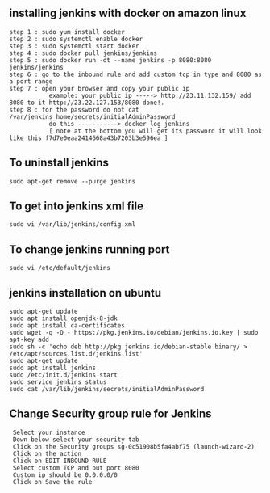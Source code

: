 ## installing jenkins with docker on amazon linux
```
step 1 : sudo yum install docker 
step 2 : sudo systemctl enable docker
step 3 : sudo systemctl start docker
step 4 : sudo docker pull jenkins/jenkins
step 5 : sudo docker run -dt --name jenkins -p 8080:8080 jenkins/jenkins
step 6 : go to the inbound rule and add custom tcp in type and 8080 as a port range
step 7 : open your browser and copy your public ip  
           example: your public ip -----> http://23.11.132.159/ add 8080 to it http://23.22.127.153/8080 done!.
step 8 : for the password do not cat /var/jenkins_home/secrets/initialAdminPassword 
           do this -----------> docker log jenkins 
           [ note at the bottom you will get its password it will look like this f7d7e0eaa2414668a43b7203b3e596ea ]
```
## To uninstall jenkins 
```
sudo apt-get remove --purge jenkins
```

## To get into jenkins xml file 
```
sudo vi /var/lib/jenkins/config.xml
```

## To change jenkins running port 
```
sudo vi /etc/default/jenkins
```


## jenkins installation on ubuntu 
```
sudo apt-get update
sudo apt install openjdk-8-jdk
sudo apt install ca-certificates
sudo wget -q -O - https://pkg.jenkins.io/debian/jenkins.io.key | sudo apt-key add
sudo sh -c 'echo deb http://pkg.jenkins.io/debian-stable binary/ > /etc/apt/sources.list.d/jenkins.list'
sudo apt-get update
sudo apt install jenkins
sudo /etc/init.d/jenkins start
sudo service jenkins status 
sudo cat /var/lib/jenkins/secrets/initialAdminPassword
```

## Change Security group rule for Jenkins 
```
 Select your instance 
 Down below select your security tab 
 Click on the Security groups sg-0c51908b5fa4abf75 (launch-wizard-2)
 Click on the action 
 Click on EDIT INBOUND RULE
 Select custom TCP and put port 8080
 Custom ip should be 0.0.0.0/0
 Click on Save the rule
```


